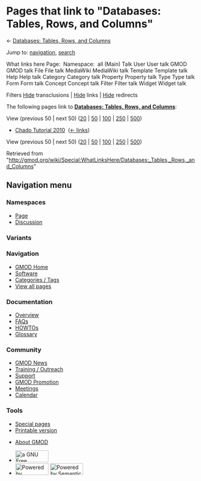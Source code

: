 <div id="mw-page-base" class="noprint">

</div>

<div id="mw-head-base" class="noprint">

</div>

<div id="content" class="mw-body" role="main">

<span id="top"></span>

<div id="mw-js-message" style="display:none;">

</div>



# <span dir="auto">Pages that link to "Databases: Tables, Rows, and Columns"</span>

<div id="bodyContent">

<div id="contentSub">

← [Databases: Tables, Rows, and
Columns](/wiki/Databases:_Tables,_Rows,_and_Columns "Databases: Tables, Rows, and Columns")

</div>

<div id="jump-to-nav" class="mw-jump">

Jump to: [navigation](#mw-navigation), [search](#p-search)

</div>

<div id="mw-content-text">

What links here Page:  Namespace:  all (Main) Talk User User talk GMOD
GMOD talk File File talk MediaWiki MediaWiki talk Template Template talk
Help Help talk Category Category talk Property Property talk Type Type
talk Form Form talk Concept Concept talk Filter Filter talk Widget
Widget talk

Filters
[Hide](/mediawiki/index.php?title=Special:WhatLinksHere/Databases:_Tables,_Rows,_and_Columns&hidetrans=1 "Special:WhatLinksHere/Databases: Tables, Rows, and Columns")
transclusions \|
[Hide](/mediawiki/index.php?title=Special:WhatLinksHere/Databases:_Tables,_Rows,_and_Columns&hidelinks=1 "Special:WhatLinksHere/Databases: Tables, Rows, and Columns")
links \|
[Hide](/mediawiki/index.php?title=Special:WhatLinksHere/Databases:_Tables,_Rows,_and_Columns&hideredirs=1 "Special:WhatLinksHere/Databases: Tables, Rows, and Columns")
redirects

The following pages link to **[Databases: Tables, Rows, and
Columns](/wiki/Databases:_Tables,_Rows,_and_Columns "Databases: Tables, Rows, and Columns")**:

View (previous 50 \| next 50)
([20](/mediawiki/index.php?title=Special:WhatLinksHere/Databases:_Tables,_Rows,_and_Columns&limit=20 "Special:WhatLinksHere/Databases: Tables, Rows, and Columns")
\|
[50](/mediawiki/index.php?title=Special:WhatLinksHere/Databases:_Tables,_Rows,_and_Columns&limit=50 "Special:WhatLinksHere/Databases: Tables, Rows, and Columns")
\|
[100](/mediawiki/index.php?title=Special:WhatLinksHere/Databases:_Tables,_Rows,_and_Columns&limit=100 "Special:WhatLinksHere/Databases: Tables, Rows, and Columns")
\|
[250](/mediawiki/index.php?title=Special:WhatLinksHere/Databases:_Tables,_Rows,_and_Columns&limit=250 "Special:WhatLinksHere/Databases: Tables, Rows, and Columns")
\|
[500](/mediawiki/index.php?title=Special:WhatLinksHere/Databases:_Tables,_Rows,_and_Columns&limit=500 "Special:WhatLinksHere/Databases: Tables, Rows, and Columns"))

- [Chado Tutorial 2010](/wiki/Chado_Tutorial_2010 "Chado Tutorial 2010")
  ‎ <span class="mw-whatlinkshere-tools">([←
  links](/mediawiki/index.php?title=Special:WhatLinksHere&target=Chado+Tutorial+2010 "Special:WhatLinksHere"))</span>

View (previous 50 \| next 50)
([20](/mediawiki/index.php?title=Special:WhatLinksHere/Databases:_Tables,_Rows,_and_Columns&limit=20 "Special:WhatLinksHere/Databases: Tables, Rows, and Columns")
\|
[50](/mediawiki/index.php?title=Special:WhatLinksHere/Databases:_Tables,_Rows,_and_Columns&limit=50 "Special:WhatLinksHere/Databases: Tables, Rows, and Columns")
\|
[100](/mediawiki/index.php?title=Special:WhatLinksHere/Databases:_Tables,_Rows,_and_Columns&limit=100 "Special:WhatLinksHere/Databases: Tables, Rows, and Columns")
\|
[250](/mediawiki/index.php?title=Special:WhatLinksHere/Databases:_Tables,_Rows,_and_Columns&limit=250 "Special:WhatLinksHere/Databases: Tables, Rows, and Columns")
\|
[500](/mediawiki/index.php?title=Special:WhatLinksHere/Databases:_Tables,_Rows,_and_Columns&limit=500 "Special:WhatLinksHere/Databases: Tables, Rows, and Columns"))

</div>

<div class="printfooter">

Retrieved from
"<http://gmod.org/wiki/Special:WhatLinksHere/Databases:_Tables,_Rows,_and_Columns>"

</div>

<div id="catlinks" class="catlinks catlinks-allhidden">

</div>

<div class="visualClear">

</div>

</div>

</div>

<div id="mw-navigation">

## Navigation menu

<div id="mw-head">



<div id="left-navigation">

<div id="p-namespaces" class="vectorTabs" role="navigation"
aria-labelledby="p-namespaces-label">

### Namespaces

- <span id="ca-nstab-main"><a href="/wiki/Databases:_Tables,_Rows,_and_Columns" accesskey="c"
  title="View the content page [c]">Page</a></span>
- <span id="ca-talk"><a
  href="/mediawiki/index.php?title=Talk:Databases:_Tables,_Rows,_and_Columns&amp;action=edit&amp;redlink=1"
  accesskey="t"
  title="Discussion about the content page [t]">Discussion</a></span>

</div>

<div id="p-variants" class="vectorMenu emptyPortlet" role="navigation"
aria-labelledby="p-variants-label">

### 

### Variants[](#)

<div class="menu">

</div>

</div>

</div>

<div id="right-navigation">





</div>



</div>

</div>

</div>

<div id="mw-panel">

<div id="p-logo" role="banner">

<a href="/wiki/Main_Page"
style="background-image: url(http://gmod.org/images/GMOD-cogs.png);"
title="Visit the main page"></a>

</div>

<div id="p-Navigation" class="portal" role="navigation"
aria-labelledby="p-Navigation-label">

### Navigation

<div class="body">

- <span id="n-GMOD-Home">[GMOD Home](/wiki/Main_Page)</span>
- <span id="n-Software">[Software](/wiki/GMOD_Components)</span>
- <span id="n-Categories-.2F-Tags">[Categories /
  Tags](/wiki/Categories)</span>
- <span id="n-View-all-pages">[View all
  pages](/wiki/Special:AllPages)</span>

</div>

</div>

<div id="p-Documentation" class="portal" role="navigation"
aria-labelledby="p-Documentation-label">

### Documentation

<div class="body">

- <span id="n-Overview">[Overview](/wiki/Overview)</span>
- <span id="n-FAQs">[FAQs](/wiki/Category:FAQ)</span>
- <span id="n-HOWTOs">[HOWTOs](/wiki/Category:HOWTO)</span>
- <span id="n-Glossary">[Glossary](/wiki/Glossary)</span>

</div>

</div>

<div id="p-Community" class="portal" role="navigation"
aria-labelledby="p-Community-label">

### Community

<div class="body">

- <span id="n-GMOD-News">[GMOD News](/wiki/GMOD_News)</span>
- <span id="n-Training-.2F-Outreach">[Training /
  Outreach](/wiki/Training_and_Outreach)</span>
- <span id="n-Support">[Support](/wiki/Support)</span>
- <span id="n-GMOD-Promotion">[GMOD
  Promotion](/wiki/GMOD_Promotion)</span>
- <span id="n-Meetings">[Meetings](/wiki/Meetings)</span>
- <span id="n-Calendar">[Calendar](/wiki/Calendar)</span>

</div>

</div>

<div id="p-tb" class="portal" role="navigation"
aria-labelledby="p-tb-label">

### Tools

<div class="body">

- <span id="t-specialpages"><a href="/wiki/Special:SpecialPages" accesskey="q"
  title="A list of all special pages [q]">Special pages</a></span>
- <span id="t-print"><a
  href="/mediawiki/index.php?title=Special:WhatLinksHere/Databases:_Tables,_Rows,_and_Columns&amp;printable=yes"
  rel="alternate" accesskey="p"
  title="Printable version of this page [p]">Printable version</a></span>

</div>

</div>

</div>

</div>

<div id="footer" role="contentinfo">

- <span id="footer-places-about">[About
  GMOD](/wiki/GMOD:About "GMOD:About")</span>

<!-- -->

- <span id="footer-copyrightico">[<img src="http://www.gnu.org/graphics/gfdl-logo-small.png" width="88"
  height="31" alt="a GNU Free Documentation License" />](http://www.gnu.org/licenses/fdl-1.3.html)</span>
- <span id="footer-poweredbyico">[<img src="/mediawiki/skins/common/images/poweredby_mediawiki_88x31.png"
  width="88" height="31" alt="Powered by MediaWiki" />](//www.mediawiki.org/)
  [<img
  src="/mediawiki/extensions/SemanticMediaWiki/includes/../resources/images/smw_button.png"
  width="88" height="31" alt="Powered by Semantic MediaWiki" />](https://www.semantic-mediawiki.org/wiki/Semantic_MediaWiki)</span>

<div style="clear:both">

</div>

</div>
